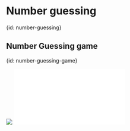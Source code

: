 # Number guessing
{id: number-guessing}

## Number Guessing game
{id: number-guessing-game}

![](examples/number-guessing-game/number-guessing-game/Cargo.toml)
![](examples/number-guessing-game/number-guessing-game/src/main.rs)

